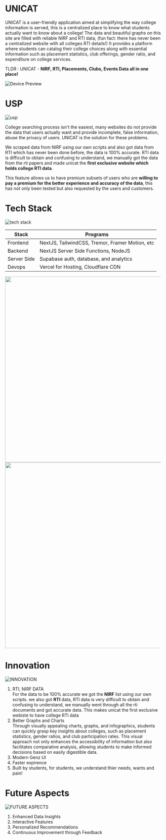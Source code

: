 # UNICAT

UNICAT is a user-friendly application aimed at simplifying the way college information is served, this is a centralized place to know what students actually want to know about a college! The data and beautiful graphs on this site are filled with reliable NIRF and RTI data, (fun fact: there has never been a centralized website with all colleges RTI details!)
It provides a platform where students can catalog their college choices along with essential information such as placement statistics, club offerings, gender ratio, and expenditure on college services.

TLDR : UNICAT - **NIRF, RTI, Placements, Clubs, Events Data all in one place!**

![Device Preview](https://github.com/kewkartik/unicat/assets/108450560/348e979a-3f3e-4f2f-a96c-71c6d70315ad)

# USP
![usp](https://github.com/kewkartik/unicat/assets/108450560/d83f4ab2-4b41-4b82-b158-aa41427e31be)

College searching process isn't the easiest, many websites do not provide the data that users actually want and provide incomplete, false information, abuse the privacy of users. UNICAT is the solution for these problems. 


We scraped data from NIRF using our own scripts and also got data from RTI which has never been done before, the data is 100% accurate. RTI data is difficult to obtain and confusing to understand, we manually got the data from the rti papers and made unicat the **first exclusive website which holds college RTI data**. 


This feature allows us to have premium subsets of users who are **willing to pay a premium for the better experience and accuracy of the data**, this has not only been tested but also requested by the users and customers.

# Tech Stack


![tech stack](https://github.com/kewkartik/unicat/assets/142828751/23441fe0-db0a-4206-b24d-20c6bf62c4a1)

| Stack | Programs |
| ----------- | ----------- |
| Frontend | NextJS, TailwindCSS, Tremor, Framer Motion, etc |
| Backend |  NextJS Server Side Functions, NodeJS |
| Server Side |  Supabase auth, database, and analytics |
| Devops |  Vercel for Hosting, Cloudflare CDN |

<p align="center">
  <img src="https://github.com/kewkartik/unicat/assets/142828751/e0654360-6a1d-4ed3-bf57-2f64216ef6dc" width="600px" />
  <img src="https://github.com/kewkartik/unicat/assets/142828751/acc309f2-c81d-4f2f-b9bc-2c3fc0c70ce2" width="600px" />
</p>

# Innovation
![INNOVATION](https://github.com/kewkartik/unicat/assets/142828751/436f15ed-1622-4a22-a8a6-fc32caa335ea)

1. RTI, NIRF DATA</br>
For the data to be 100% accurate we got the **NIRF** list using our own scripts. we also got **RTI** data, RTI data is very difficult to obtain and confusing to understand, we manually went through all the rti documents and got accurate data. This makes unicat the first exclusive webiste to have college RTI data 
2. Better Graphs and Charts</br>
Through visually appealing charts, graphs, and infographics, students can quickly grasp key insights about colleges, such as placement statistics, gender ratios, and club participation rates. This visual approach not only enhances the accessibility of information but also facilitates comparative analysis, allowing students to make informed decisions based on easily digestible data.
3. Modern Genz UI
4. Faster expirence
5. Built by students, for students, we understand thier needs, wants and pain!

# Future Aspects
![FUTURE ASPECTS](https://github.com/kewkartik/unicat/assets/142828751/6a494cae-83c3-4af6-ad1d-5794f42e60e9)
1. Enhanced Data Insights
2. Interactive Features
3. Personalized Recommendations
4. Continuous Improvement through Feedback
